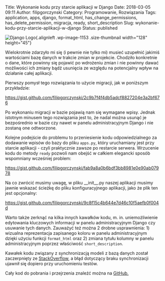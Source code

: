 Title: Wykonanie kodu przy starcie aplikacji w Django
Date: 2018-03-05 09:11
Author: filipgorczynski
Category: Programowanie, Rozwiązania
Tags: application, apps, django, format_html, has_change_permissions, has_delete_permission, migracja, ready, short_description
Slug: wykonanie-kodu-przy-starcie-aplikacji-w-django
Status: published

![Django Logo](https://filipgorczynski.files.wordpress.com/2015/10/django-logo-positive.png?w=128){.alignleft .wp-image-1153 .size-thumbnail width="128" height="45"}

Wielokrotnie zdarzyło mi się (i pewnie nie tylko mi) musieć uzupełnić jakimiś wartościami bazę danych w trakcie zmian w projekcie. Chodziło konkretnie o dane, które powinny się pojawić po wdrożeniu zmian i nie powinny dawać możliwości ich zmiany bądź usunięcia ze względu na potencjalny wpływ na działanie całej aplikacji.

Pierwszy pomysł tego rozwiązania to użycie migracji, jak w poniższym przykładzie:

https://gist.github.com/filipgorczynski/2c9b7f4f4db5adcf8827204e3a2bf676

Po wykonaniu migracji w bazie pojawią nam się wymagane wpisy. Jednak istotnym minusem tego rozwiązania jest to, że nadal można usunąć je bezpośrednio w bazie czy nawet w panelu administracyjnym Django i nie zostaną one odtworzone.

Kolejne podejście do problemu to przeniesienie kodu odpowiedzialnego za dodawanie wpisów do bazy do pliku `apps.py`, który uruchamiany jest przy starcie aplikacji - czyli praktycznie zawsze po restarcie serwera. Wrzucenie kodu do metody `ready` pozwoli nam obejść w całkiem elegancki sposób wspomniany wcześniej problem:

https://gist.github.com/filipgorczynski/fab9a8a0b6bdf3bb8981e0e90ab07978

Na co zwrócić musimy uwagę, w pliku \_\_init\_\_.py naszej aplikacji musimy jawnie wskazać ścieżkę do pliku konfiguracyjnego aplikacji, jako że plik ten jest opcjonalny:

https://gist.github.com/filipgorczynski/9c8f15c4b644e7d46c10f5aefb0f004d

Warto także zerknąć na kilka innych kawałków kodu, m. in. uniemożliwienie edytowania kluczowych informacji w panelu administracyjnym Django czy usuwanie tych danych. Zauważyć też można 2 drobne usprawnienia: 1) wizualna reprezentacja zapisanego koloru w panelu administracyjnym dzięki użyciu funkcji `format_html` oraz 2) zmiana tytułu kolumny w panelu administracyjnym poprzez właściwość `short_description`.

Kawałek kodu związany z synchronizacją modeli z bazą danych został zaczerpnięty ze [StackOverflow](https://stackoverflow.com/a/31847406/273283), a błąd dotyczący braku synchronizacji ujawnił się dopiero przy uruchomieniu testów.

Cały kod do pobrania i przejrzenia znaleźć można na [GitHub.](https://github.com/filipgorczynski/django-model-pre-data)
